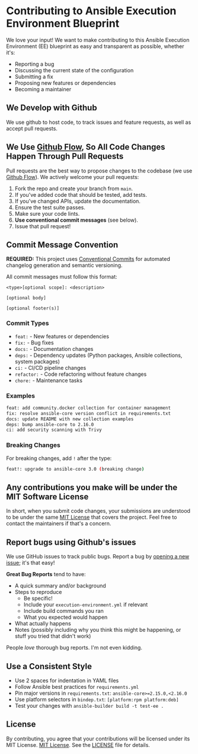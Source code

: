 # Contributing to Ansible Execution Environment Blueprint

We love your input! We want to make contributing to this Ansible Execution Environment (EE) blueprint as easy and transparent as possible, whether it's:

- Reporting a bug
- Discussing the current state of the configuration
- Submitting a fix
- Proposing new features or dependencies
- Becoming a maintainer

## We Develop with Github
We use github to host code, to track issues and feature requests, as well as accept pull requests.

## We Use [Github Flow](https://guides.github.com/introduction/flow/index.html), So All Code Changes Happen Through Pull Requests
Pull requests are the best way to propose changes to the codebase (we use [Github Flow](https://guides.github.com/introduction/flow/index.html)). We actively welcome your pull requests:

1. Fork the repo and create your branch from `main`.
2. If you've added code that should be tested, add tests.
3. If you've changed APIs, update the documentation.
4. Ensure the test suite passes.
5. Make sure your code lints.
6. **Use conventional commit messages** (see below).
7. Issue that pull request!

## Commit Message Convention

**REQUIRED:** This project uses [Conventional Commits](https://www.conventionalcommits.org/) for automated changelog generation and semantic versioning.

All commit messages must follow this format:
```
<type>[optional scope]: <description>

[optional body]

[optional footer(s)]
```

### Commit Types

- `feat:` - New features or dependencies
- `fix:` - Bug fixes
- `docs:` - Documentation changes
- `deps:` - Dependency updates (Python packages, Ansible collections, system packages)
- `ci:` - CI/CD pipeline changes
- `refactor:` - Code refactoring without feature changes
- `chore:` - Maintenance tasks

### Examples

```bash
feat: add community.docker collection for container management
fix: resolve ansible-core version conflict in requirements.txt
docs: update README with new collection examples
deps: bump ansible-core to 2.16.0
ci: add security scanning with Trivy
```

### Breaking Changes

For breaking changes, add `!` after the type:
```bash
feat!: upgrade to ansible-core 3.0 (breaking change)
```

## Any contributions you make will be under the MIT Software License
In short, when you submit code changes, your submissions are understood to be under the same [MIT License](https://opensource.org/licenses/MIT) that covers the project. Feel free to contact the maintainers if that's a concern.

## Report bugs using Github's issues

We use GitHub issues to track public bugs. Report a bug by [opening a new issue](../../issues); it's that easy!

**Great Bug Reports** tend to have:

- A quick summary and/or background
- Steps to reproduce
  - Be specific!
  - Include your `execution-environment.yml` if relevant
  - Include build commands you ran
  - What you expected would happen
- What actually happens
- Notes (possibly including why you think this might be happening, or stuff you tried that didn't work)

People *love* thorough bug reports. I'm not even kidding.

## Use a Consistent Style

- Use 2 spaces for indentation in YAML files
- Follow Ansible best practices for `requirements.yml`
- Pin major versions in `requirements.txt`: `ansible-core>=2.15.0,<2.16.0`
- Use platform selectors in `bindep.txt`: `[platform:rpm platform:deb]`
- Test your changes with `ansible-builder build -t test-ee .`

## License
By contributing, you agree that your contributions will be licensed under its MIT License.
[MIT License](https://opensource.org/licenses/MIT). See the [LICENSE](LICENSE) file for details.